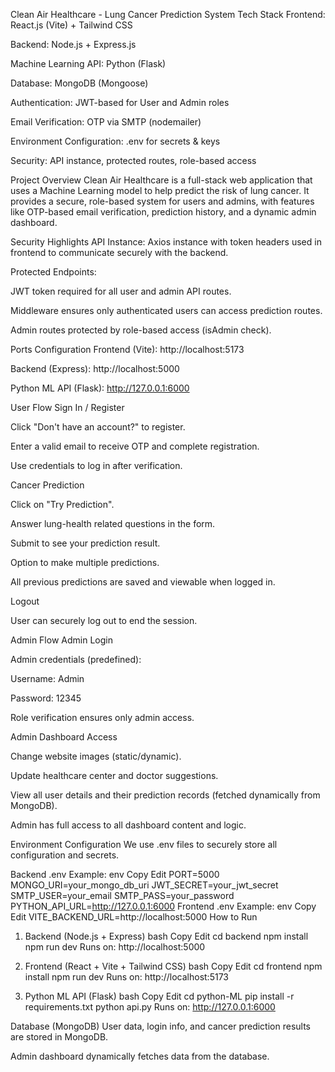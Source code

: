 Clean Air Healthcare - Lung Cancer Prediction System
Tech Stack
Frontend: React.js (Vite) + Tailwind CSS

Backend: Node.js + Express.js

Machine Learning API: Python (Flask)

Database: MongoDB (Mongoose)

Authentication: JWT-based for User and Admin roles

Email Verification: OTP via SMTP (nodemailer)

Environment Configuration: .env for secrets & keys

Security: API instance, protected routes, role-based access

Project Overview
Clean Air Healthcare is a full-stack web application that uses a Machine Learning model to help predict the risk of lung cancer. It provides a secure, role-based system for users and admins, with features like OTP-based email verification, prediction history, and a dynamic admin dashboard.

Security Highlights
API Instance: Axios instance with token headers used in frontend to communicate securely with the backend.

Protected Endpoints:

JWT token required for all user and admin API routes.

Middleware ensures only authenticated users can access prediction routes.

Admin routes protected by role-based access (isAdmin check).

Ports Configuration
Frontend (Vite): http://localhost:5173

Backend (Express): http://localhost:5000

Python ML API (Flask): http://127.0.0.1:6000

User Flow
Sign In / Register

Click "Don't have an account?" to register.

Enter a valid email to receive OTP and complete registration.

Use credentials to log in after verification.

Cancer Prediction

Click on "Try Prediction".

Answer lung-health related questions in the form.

Submit to see your prediction result.

Option to make multiple predictions.

All previous predictions are saved and viewable when logged in.

Logout

User can securely log out to end the session.

Admin Flow
Admin Login

Admin credentials (predefined):

Username: Admin

Password: 12345

Role verification ensures only admin access.

Admin Dashboard Access

Change website images (static/dynamic).

Update healthcare center and doctor suggestions.

View all user details and their prediction records (fetched dynamically from MongoDB).

Admin has full access to all dashboard content and logic.

Environment Configuration
We use .env files to securely store all configuration and secrets.

Backend .env Example:
env
Copy
Edit
PORT=5000
MONGO_URI=your_mongo_db_uri
JWT_SECRET=your_jwt_secret
SMTP_USER=your_email
SMTP_PASS=your_password
PYTHON_API_URL=http://127.0.0.1:6000
Frontend .env Example:
env
Copy
Edit
VITE_BACKEND_URL=http://localhost:5000
How to Run
1. Backend (Node.js + Express)
bash
Copy
Edit
cd backend
npm install
npm run dev
Runs on: http://localhost:5000

2. Frontend (React + Vite + Tailwind CSS)
bash
Copy
Edit
cd frontend
npm install
npm run dev
Runs on: http://localhost:5173

3. Python ML API (Flask)
bash
Copy
Edit
cd python-ML
pip install -r requirements.txt
python api.py
Runs on: http://127.0.0.1:6000

Database (MongoDB)
User data, login info, and cancer prediction results are stored in MongoDB.

Admin dashboard dynamically fetches data from the database.
